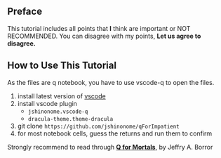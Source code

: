 ## Preface

This tutorial includes all points that **I** think are important or NOT RECOMMENDED. You can disagree with my points, **Let us agree to disagree.**

## How to Use This Tutorial

As the files are q notebook, you have to use vscode-q to open the files.

1.  install latest version of [vscode](https://code.visualstudio.com/download)
2.  install vscode plugin
    -   `jshinonome.vscode-q`
    -   `dracula-theme.theme-dracula`
3.  git clone `https://github.com/jshinonome/qForImpatient`
4.  for most notebook cells, guess the returns and run them to confirm

Strongly recommend to read through **[Q for Mortals](https://code.kx.com/q4m3/)**, by Jeffry A. Borror
